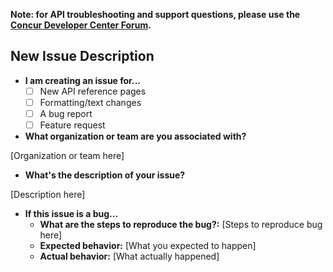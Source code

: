 **Note: for API troubleshooting and support questions, please use the [Concur Developer Center Forum](https://forum.developer.concur.com/).**

## New Issue Description

* **I am creating an issue for...**
  - [ ] New API reference pages
  - [ ] Formatting/text changes
  - [ ] A bug report
  - [ ] Feature request

* **What organization or team are you associated with?**

[Organization or team here]

* **What's the description of your issue?**

[Description here]

* **If this issue is a bug...**
  * **What are the steps to reproduce the bug?:** [Steps to reproduce bug here]
  * **Expected behavior:** [What you expected to happen]
  * **Actual behavior:** [What actually happened]
